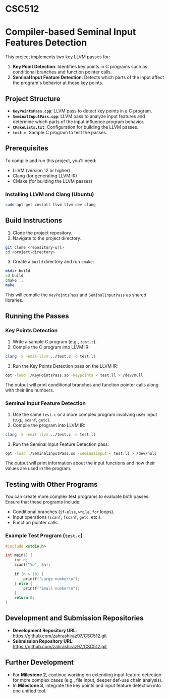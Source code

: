 # CSC512

# Compiler-based Seminal Input Features Detection

This project implements two key LLVM passes for:
1. **Key Point Detection**: Identifies key points in C programs such as conditional branches and function pointer calls.
2. **Seminal Input Feature Detection**: Detects which parts of the input affect the program's behavior at those key points.

## Project Structure

- **`KeyPointsPass.cpp`**: LLVM pass to detect key points in a C program.
- **`SeminalInputPass.cpp`**: LLVM pass to analyze input features and determine which parts of the input influence program behavior.
- **`CMakeLists.txt`**: Configuration for building the LLVM passes.
- **`test.c`**: Sample C program to test the passes.

## Prerequisites

To compile and run this project, you'll need:
- LLVM (version 12 or higher)
- Clang (for generating LLVM IR)
- CMake (for building the LLVM passes)

### Installing LLVM and Clang (Ubuntu)

```bash
sudo apt-get install llvm llvm-dev clang
```

## Build Instructions

1. Clone the project repository.
2. Navigate to the project directory:

```bash
git clone <repository-url>
cd <project-directory>
```

3. Create a `build` directory and run `cmake`:

```bash
mkdir build
cd build
cmake ..
make
```

This will compile the `KeyPointsPass` and `SeminalInputPass` as shared libraries.

## Running the Passes

### Key Points Detection

1. Write a sample C program (e.g., `test.c`).
2. Compile the C program into LLVM IR:

```bash
clang -S -emit-llvm ../test.c -o test.ll
```

3. Run the Key Points Detection pass on the LLVM IR:

```bash
opt -load ./KeyPointsPass.so -keypoints < test.ll > /dev/null
```

The output will print conditional branches and function pointer calls along with their line numbers.

### Seminal Input Feature Detection

1. Use the same `test.c` or a more complex program involving user input (e.g., `scanf`, `getc`).
2. Compile the program into LLVM IR:

```bash
clang -S -emit-llvm ../test.c -o test.ll
```

3. Run the Seminal Input Feature Detection pass:

```bash
opt -load ./SeminalInputPass.so -seminalinput < test.ll > /dev/null
```

The output will print information about the input functions and how their values are used in the program.

## Testing with Other Programs

You can create more complex test programs to evaluate both passes. Ensure that these programs include:
- Conditional branches (`if-else`, `while`, `for` loops).
- Input operations (`scanf`, `fscanf`, `getc`, etc.).
- Function pointer calls.

### Example Test Program (`test.c`)

```c
#include <stdio.h>

int main() {
    int n;
    scanf("%d", &n);
    
    if (n > 10) {
        printf("Large number\n");
    } else {
        printf("Small number\n");
    }
    return 0;
}
```

## Development and Submission Repositories

- **Development Repository URL**: https://github.com/zahrashiraz97/CSC512.git
- **Submission Repository URL**: https://github.com/zahrashiraz97/CSC512.git
## Further Development

- For **Milestone 2**, continue working on extending input feature detection for more complex cases (e.g., file input, deeper def-use chain analysis).
- In **Milestone 3**, integrate the key points and input feature detection into one unified tool.
